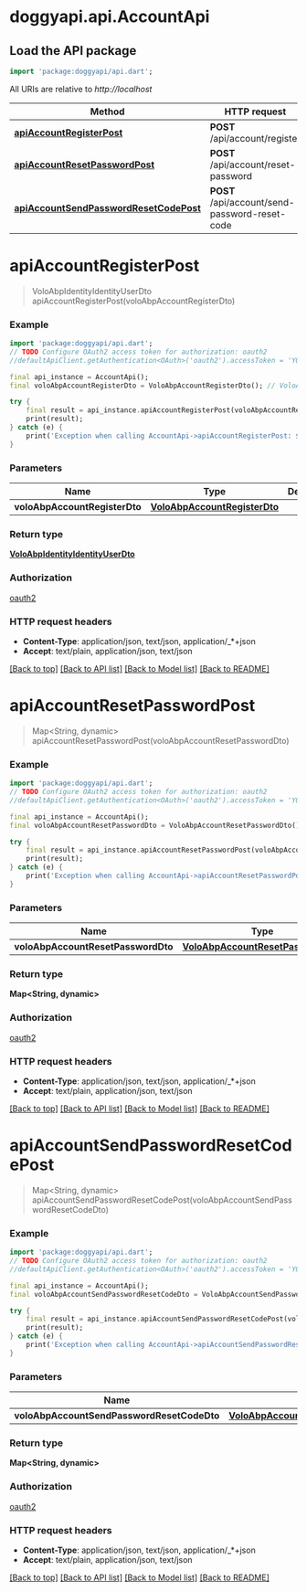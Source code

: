 # doggyapi.api.AccountApi

## Load the API package
```dart
import 'package:doggyapi/api.dart';
```

All URIs are relative to *http://localhost*

Method | HTTP request | Description
------------- | ------------- | -------------
[**apiAccountRegisterPost**](AccountApi.md#apiaccountregisterpost) | **POST** /api/account/register | 
[**apiAccountResetPasswordPost**](AccountApi.md#apiaccountresetpasswordpost) | **POST** /api/account/reset-password | 
[**apiAccountSendPasswordResetCodePost**](AccountApi.md#apiaccountsendpasswordresetcodepost) | **POST** /api/account/send-password-reset-code | 


# **apiAccountRegisterPost**
> VoloAbpIdentityIdentityUserDto apiAccountRegisterPost(voloAbpAccountRegisterDto)



### Example
```dart
import 'package:doggyapi/api.dart';
// TODO Configure OAuth2 access token for authorization: oauth2
//defaultApiClient.getAuthentication<OAuth>('oauth2').accessToken = 'YOUR_ACCESS_TOKEN';

final api_instance = AccountApi();
final voloAbpAccountRegisterDto = VoloAbpAccountRegisterDto(); // VoloAbpAccountRegisterDto | 

try {
    final result = api_instance.apiAccountRegisterPost(voloAbpAccountRegisterDto);
    print(result);
} catch (e) {
    print('Exception when calling AccountApi->apiAccountRegisterPost: $e\n');
}
```

### Parameters

Name | Type | Description  | Notes
------------- | ------------- | ------------- | -------------
 **voloAbpAccountRegisterDto** | [**VoloAbpAccountRegisterDto**](VoloAbpAccountRegisterDto.md)|  | [optional] 

### Return type

[**VoloAbpIdentityIdentityUserDto**](VoloAbpIdentityIdentityUserDto.md)

### Authorization

[oauth2](../README.md#oauth2)

### HTTP request headers

 - **Content-Type**: application/json, text/json, application/_*+json
 - **Accept**: text/plain, application/json, text/json

[[Back to top]](#) [[Back to API list]](../README.md#documentation-for-api-endpoints) [[Back to Model list]](../README.md#documentation-for-models) [[Back to README]](../README.md)

# **apiAccountResetPasswordPost**
> Map<String, dynamic> apiAccountResetPasswordPost(voloAbpAccountResetPasswordDto)



### Example
```dart
import 'package:doggyapi/api.dart';
// TODO Configure OAuth2 access token for authorization: oauth2
//defaultApiClient.getAuthentication<OAuth>('oauth2').accessToken = 'YOUR_ACCESS_TOKEN';

final api_instance = AccountApi();
final voloAbpAccountResetPasswordDto = VoloAbpAccountResetPasswordDto(); // VoloAbpAccountResetPasswordDto | 

try {
    final result = api_instance.apiAccountResetPasswordPost(voloAbpAccountResetPasswordDto);
    print(result);
} catch (e) {
    print('Exception when calling AccountApi->apiAccountResetPasswordPost: $e\n');
}
```

### Parameters

Name | Type | Description  | Notes
------------- | ------------- | ------------- | -------------
 **voloAbpAccountResetPasswordDto** | [**VoloAbpAccountResetPasswordDto**](VoloAbpAccountResetPasswordDto.md)|  | [optional] 

### Return type

**Map<String, dynamic>**

### Authorization

[oauth2](../README.md#oauth2)

### HTTP request headers

 - **Content-Type**: application/json, text/json, application/_*+json
 - **Accept**: text/plain, application/json, text/json

[[Back to top]](#) [[Back to API list]](../README.md#documentation-for-api-endpoints) [[Back to Model list]](../README.md#documentation-for-models) [[Back to README]](../README.md)

# **apiAccountSendPasswordResetCodePost**
> Map<String, dynamic> apiAccountSendPasswordResetCodePost(voloAbpAccountSendPasswordResetCodeDto)



### Example
```dart
import 'package:doggyapi/api.dart';
// TODO Configure OAuth2 access token for authorization: oauth2
//defaultApiClient.getAuthentication<OAuth>('oauth2').accessToken = 'YOUR_ACCESS_TOKEN';

final api_instance = AccountApi();
final voloAbpAccountSendPasswordResetCodeDto = VoloAbpAccountSendPasswordResetCodeDto(); // VoloAbpAccountSendPasswordResetCodeDto | 

try {
    final result = api_instance.apiAccountSendPasswordResetCodePost(voloAbpAccountSendPasswordResetCodeDto);
    print(result);
} catch (e) {
    print('Exception when calling AccountApi->apiAccountSendPasswordResetCodePost: $e\n');
}
```

### Parameters

Name | Type | Description  | Notes
------------- | ------------- | ------------- | -------------
 **voloAbpAccountSendPasswordResetCodeDto** | [**VoloAbpAccountSendPasswordResetCodeDto**](VoloAbpAccountSendPasswordResetCodeDto.md)|  | [optional] 

### Return type

**Map<String, dynamic>**

### Authorization

[oauth2](../README.md#oauth2)

### HTTP request headers

 - **Content-Type**: application/json, text/json, application/_*+json
 - **Accept**: text/plain, application/json, text/json

[[Back to top]](#) [[Back to API list]](../README.md#documentation-for-api-endpoints) [[Back to Model list]](../README.md#documentation-for-models) [[Back to README]](../README.md)

